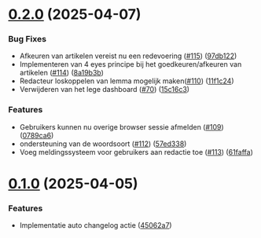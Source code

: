 # [0.2.0](https://github.com/vl-wbk/vl-woordenboek/compare/v0.1.0...v0.2.0) (2025-04-07)


### Bug Fixes

* Afkeuren van artikelen vereist nu een redevoering ([#115](https://github.com/vl-wbk/vl-woordenboek/issues/115)) ([97db122](https://github.com/vl-wbk/vl-woordenboek/commit/97db122fe735a345fbc2d818e4ed95025902e827))
* Implementeren van 4 eyes principe bij het goedkeuren/afkeuren van artikelen ([#114](https://github.com/vl-wbk/vl-woordenboek/issues/114)) ([8a19b3b](https://github.com/vl-wbk/vl-woordenboek/commit/8a19b3b8250c1a8b3ceed6a112a7cf399ca3fdd9))
* Redacteur loskoppelen van lemma mogelijk maken([#110](https://github.com/vl-wbk/vl-woordenboek/issues/110)) ([11f1c24](https://github.com/vl-wbk/vl-woordenboek/commit/11f1c24b9bd110862d0f918134cd20fe4d72d320))
* Verwijderen van het lege dashboard ([#70](https://github.com/vl-wbk/vl-woordenboek/issues/70)) ([15c16c3](https://github.com/vl-wbk/vl-woordenboek/commit/15c16c33c94b83fc00f36d25f065e1fa5c761efb))


### Features

* Gebruikers kunnen nu overige browser sessie afmelden ([#109](https://github.com/vl-wbk/vl-woordenboek/issues/109)) ([0789ca6](https://github.com/vl-wbk/vl-woordenboek/commit/0789ca60f673b0c9b9d531494efaf0fc38d0b35f))
* ondersteuning van de woordsoort ([#112](https://github.com/vl-wbk/vl-woordenboek/issues/112)) ([57ed338](https://github.com/vl-wbk/vl-woordenboek/commit/57ed33893dd70d856570072b72e686de7dd9a466))
* Voeg meldingssysteem voor gebruikers aan redactie toe ([#113](https://github.com/vl-wbk/vl-woordenboek/issues/113)) ([61faffa](https://github.com/vl-wbk/vl-woordenboek/commit/61faffa4c5c2943f484fda2f5fcea8a39cc68deb))



# [0.1.0](https://github.com/vl-wbk/vl-woordenboek/compare/5e4161e3af38ae7debfe83fde9b7f47dda1ca1d9...v0.1.0) (2025-04-05)


### Features

* Implementatie auto changelog actie ([45062a7](https://github.com/vl-wbk/vl-woordenboek/commit/45062a72e1263ca87a15b1292e44e6d7ec80b787))



